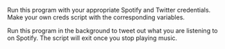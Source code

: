Run this program with your appropriate Spotify and Twitter credentials. Make your own creds script with the corresponding variables. 

Run this program in the background to tweet out what you are listening to on Spotify. The script will exit once you stop playing music.
